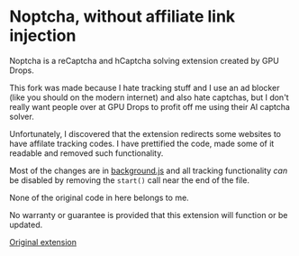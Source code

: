 # Noptcha, without affiliate link injection

Noptcha is a reCaptcha and hCaptcha solving extension created by GPU Drops.

This fork was made because I hate tracking stuff and I use an ad blocker (like you should on the modern internet) and also hate captchas, but I don't really want people over at GPU Drops to profit off me using their AI captcha solver.

Unfortunately, I discovered that the extension redirects some websites to have affilate tracking codes. I have prettified the code, made some of it readable and removed such functionality.

Most of the changes are in [background.js](background.js) and all tracking functionality _can_ be disabled by removing the `start()` call near the end of the file.

None of the original code in here belongs to me.

No warranty or guarantee is provided that this extension will function or be updated.

[Original extension](https://chrome.google.com/webstore/detail/noptcha-recaptcha-hcaptch/dknlfmjaanfblgfdfebhijalfmhmjjjo)
